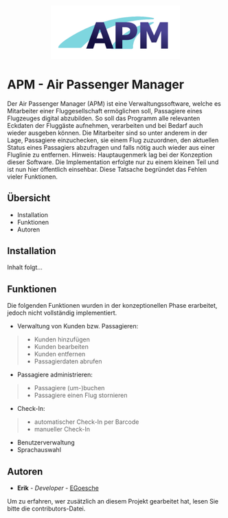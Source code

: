 <!--lint disable no-literal-urls-->
<p align="center">
    <img
      alt="APM"
      src="https://github.com/EGoesche/apm/blob/master/Resources/apm.png"
      width="300"
    />
</p>

# APM - Air Passenger Manager
Der Air Passenger Manager (APM) ist eine Verwaltungssoftware, welche es Mitarbeiter
einer Fluggesellschaft ermöglichen soll, Passagiere eines Flugzeuges digital abzubilden. So soll das Programm alle relevanten Eckdaten der Fluggäste aufnehmen, verarbeiten und bei Bedarf auch wieder ausgeben können. Die Mitarbeiter sind so unter
anderem in der Lage, Passagiere einzuchecken, sie einem Flug zuzuordnen, den aktuellen Status eines Passagiers abzufragen und falls nötig auch wieder aus einer Fluglinie
zu entfernen.
Hinweis: Hauptaugenmerk lag bei der Konzeption dieser Software. Die Implementation erfolgte nur zu einem kleinen Teil und ist nun hier öffentlich einsehbar. Diese Tatsache begründet das Fehlen vieler Funktionen.

Übersicht
---------------------
 * Installation
 * Funktionen
 * Autoren
 
 Installation
------------
Inhalt folgt...

 Funktionen
------------
Die folgenden Funktionen wurden in der konzeptionellen Phase erarbeitet, jedoch nicht vollständig implementiert.
* Verwaltung von Kunden bzw. Passagieren:
 >* Kunden hinzufügen
 >* Kunden bearbeiten
 >* Kunden entfernen
 >* Passagierdaten abrufen
* Passagiere administrieren:
 >* Passagiere (um-)buchen
 >* Passagiere einen Flug stornieren
* Check-In:
 >* automatischer Check-In per Barcode
 >* manueller Check-In
* Benutzerverwaltung
* Sprachauswahl

 Autoren
------------
* **Erik** - *Developer* - [EGoesche](https://github.com/EGoesche)

Um zu erfahren, wer zusätzlich an diesem Projekt gearbeitet hat, lesen Sie bitte die contributors-Datei.
